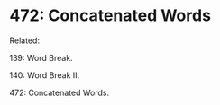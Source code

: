 # 472: Concatenated Words

Related:

139: Word Break.

140: Word Break II.

472: Concatenated Words.
